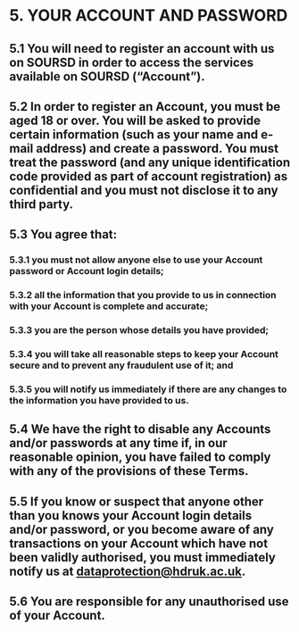 # 5. YOUR ACCOUNT AND PASSWORD

## 5.1 You will need to register an account with us on SOURSD in order to access the services available on SOURSD (“Account”).

## 5.2 In order to register an Account, you must be aged 18 or over. You will be asked to provide certain information (such as your name and e-mail address) and create a password. You must treat the password (and any unique identification code provided as part of account registration) as confidential and you must not disclose it to any third party.

## 5.3 You agree that:

### 5.3.1 you must not allow anyone else to use your Account password or Account login details;

### 5.3.2 all the information that you provide to us in connection with your Account is complete and accurate;

### 5.3.3 you are the person whose details you have provided;

### 5.3.4 you will take all reasonable steps to keep your Account secure and to prevent any fraudulent use of it; and

### 5.3.5 you will notify us immediately if there are any changes to the information you have provided to us.

## 5.4 We have the right to disable any Accounts and/or passwords at any time if, in our reasonable opinion, you have failed to comply with any of the provisions of these Terms.

## 5.5 If you know or suspect that anyone other than you knows your Account login details and/or password, or you become aware of any transactions on your Account which have not been validly authorised, you must immediately notify us at dataprotection@hdruk.ac.uk.

## 5.6 You are responsible for any unauthorised use of your Account.
